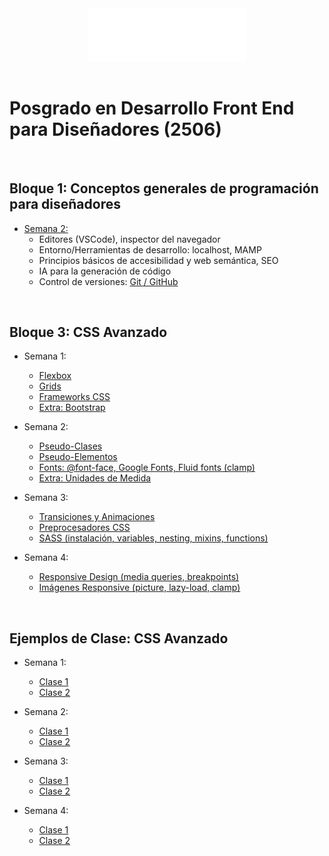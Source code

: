 <div align="center">
    <img width="50%" src="./Clase-Intro/img/LOGO-SHIFTA-BY-ELISAVA_invertido.png">
</div>
<br>

# Posgrado en Desarrollo Front End para Diseñadores (2506)

<br>

## Bloque 1: Conceptos generales de programación para diseñadores

- [Semana 2:](./Clase-Intro/resumen-clase.md)
  - Editores (VSCode), inspector del navegador
  - Entorno/Herramientas de desarrollo: localhost, MAMP
  - Principios básicos de accesibilidad y web semántica, SEO
  - IA para la generación de código
  - Control de versiones: [Git / GitHub](./Clase-Intro/git-github.md)

<br>

## Bloque 3: CSS Avanzado

- Semana 1:

  - [Flexbox](./Clase-1/flexbox.md)
  - [Grids](./Clase-1/grids.md)
  - [Frameworks CSS](./Clase-1/frameworks.md)
  - [Extra: Bootstrap](./Clase-1/bootstrap.md)

- Semana 2:

  - [Pseudo-Clases](./Clase-2/pseudoclases.md)
  - [Pseudo-Elementos](./Clase-2/pseudoelementos.md)
  - [Fonts: @font-face, Google Fonts, Fluid fonts (clamp)](./Clase-2/fonts.md)
  - [Extra: Unidades de Medida](./Clase-2/unidades.md)

- Semana 3:

  - [Transiciones y Animaciones](./Clase-3/animaciones.md)
  - [Preprocesadores CSS](./Clase-3/sass.md)
  - [SASS (instalación, variables, nesting, mixins, functions)](./Clase-3/sass.md)

- Semana 4:

  - [Responsive Design (media queries, breakpoints)](./Clase-4/responsive.md)
  - [Imágenes Responsive (picture, lazy-load, clamp)](./Clase-4/imagenes.md)

<br>

## Ejemplos de Clase: CSS Avanzado

- Semana 1:

  - [Clase 1](./Ejemplos-de-Clase/Semana-1-Clase-1/)
  - [Clase 2](./Ejemplos-de-Clase/Semana-1-Clase-2/)

- Semana 2:

  - [Clase 1](./Ejemplos-de-Clase/Semana-2-Clase-1/)
  - [Clase 2](./Ejemplos-de-Clase/)

- Semana 3:

  - [Clase 1](./Ejemplos-de-Clase/)
  - [Clase 2](./Ejemplos-de-Clase/)

- Semana 4:

  - [Clase 1](./Ejemplos-de-Clase/)
  - [Clase 2](./Ejemplos-de-Clase/)
